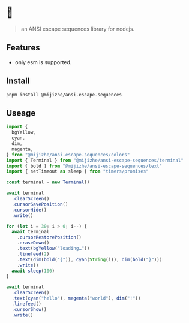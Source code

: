 # 🌈

> an ANSI escape sequences library for nodejs.

## Features

- only esm is supported.

## Install

```shell
pnpm install @mijizhe/ansi-escape-sequences
```

## Useage

```typescript
import {
  bgYellow,
  cyan,
  dim,
  magenta,
} from "@mijizhe/ansi-escape-sequences/colors"
import { Terminal } from "@mijizhe/ansi-escape-sequences/terminal"
import { bold } from "@mijizhe/ansi-escape-sequences/text"
import { setTimeout as sleep } from "timers/promises"

const terminal = new Terminal()

await terminal
  .clearScreen()
  .cursorSavePosition()
  .cursorHide()
  .write()

for (let i = 30; i > 0; i--) {
  await terminal
    .cursorRestorePosition()
    .eraseDown()
    .text(bgYellow("loading…"))
    .linefeed(2)
    .text(dim(bold("{")), cyan(String(i)), dim(bold("}")))
    .write()
  await sleep(100)
}

await terminal
  .clearScreen()
  .text(cyan("hello"), magenta("world"), dim("!"))
  .linefeed()
  .cursorShow()
  .write()
```
